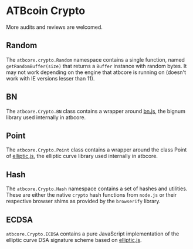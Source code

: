 # ATBcoin Crypto
More audits and reviews are welcomed.

## Random
The `atbcore.crypto.Random` namespace contains a single function, named `getRandomBuffer(size)` that returns a `Buffer` instance with random bytes. It may not work depending on the engine that atbcore is running on (doesn't work with IE versions lesser than 11).

## BN
The `atbcore.Crypto.BN` class contains a wrapper around [bn.js](https://github.com/indutny/bn.js), the bignum library used internally in atbcore.

## Point
The `atbcore.Crypto.Point` class contains a wrapper around the class Point of [elliptic.js](https://github.com/indutny/elliptic), the elliptic curve library used internally in atbcore.

## Hash
The `atbcore.Crypto.Hash` namespace contains a set of hashes and utilities. These are either the native `crypto` hash functions from `node.js` or their respective browser shims as provided by the `browserify` library.

## ECDSA
`atbcore.Crypto.ECDSA` contains a pure JavaScript implementation of the elliptic curve DSA signature scheme based on [elliptic.js](https://github.com/indutny/elliptic).

